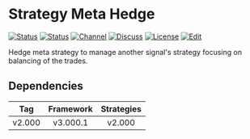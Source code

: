 # Strategy Meta Hedge

[![Status][gha-image-check-master]][gha-link-check-master]
[![Status][gha-image-compile-master]][gha-link-compile-master]
[![Channel][tg-channel-image]][tg-channel-link]
[![Discuss][gh-discuss-badge]][gh-discuss-link]
[![License][license-image]][license-link]
[![Edit][gh-edit-badge]][gh-edit-link]

Hedge meta strategy to manage another signal's strategy
focusing on balancing of the trades.

## Dependencies

| Tag      | Framework | Strategies |
|:--------:|:---------:|:----------:|
| v2.000   | v3.000.1  | v2.000     |

<!-- Named links -->

[gh-discuss-badge]: https://img.shields.io/badge/Discussions-Q&A-blue.svg?logo=github
[gh-discuss-link]: https://github.com/EA31337/EA31337-Strategies/discussions

[gh-edit-badge]: https://img.shields.io/badge/GitHub-edit-purple.svg?logo=github
[gh-edit-link]: https://github.dev/EA31337/Strategy-Meta_Hedge

[gha-link-check-master]: https://github.com/EA31337/Strategy-Meta_Hedge/actions?query=workflow:Check+branch%3Amaster
[gha-image-check-master]: https://github.com/EA31337/Strategy-Meta_Hedge/workflows/Check/badge.svg?branch=master
[gha-link-compile-master]: https://github.com/EA31337/Strategy-Meta_Hedge/actions?query=workflow:Compile+branch%3Amaster
[gha-image-compile-master]: https://github.com/EA31337/Strategy-Meta_Hedge/workflows/Compile/badge.svg?branch=master

[tg-channel-image]: https://img.shields.io/badge/Telegram-join-0088CC.svg?logo=telegram
[tg-channel-link]: https://t.me/EA31337

[license-image]: https://img.shields.io/github/license/EA31337/EA31337-Strategies.svg
[license-link]: https://tldrlegal.com/license/gnu-general-public-license-v3-(gpl-3)
